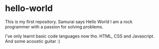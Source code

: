 # hello-world
This is my first repository. Samurai says Hello World
I am a rock programmer with a passion for solving problems. 

I've only learnt basic code languages now tho. HTML, CSS and Javascript. And some acoustic guitar :)
